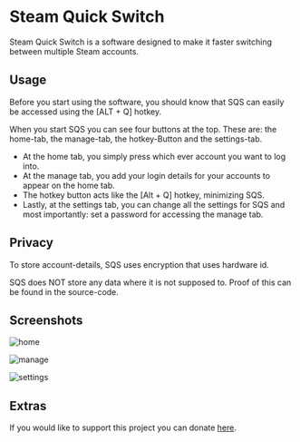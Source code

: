 # Steam Quick Switch
Steam Quick Switch is a software designed to make it faster switching between multiple Steam accounts. 

## Usage
Before you start using the software, you should know that SQS can easily be accessed using the [ALT + Q] hotkey.

When you start SQS you can see four buttons at the top. These are: the home-tab, the manage-tab, the hotkey-Button and the settings-tab.

- At the home tab, you simply press which ever account you want to log into.
- At the manage tab, you add your login details for your accounts to appear on the home tab.
- The hotkey button acts like the [Alt + Q] hotkey, minimizing SQS.
- Lastly, at the settings tab, you can change all the settings for SQS and most importantly: set a password for accessing the manage tab.


## Privacy

To store account-details, SQS uses encryption that uses hardware id.

SQS does NOT store any data where it is not supposed to. Proof of this can be found in the source-code.

## Screenshots
![home](https://user-images.githubusercontent.com/39988708/52696946-9db15d00-2f70-11e9-8396-7203790f1e68.png)

![manage](https://user-images.githubusercontent.com/39988708/52697394-a9e9ea00-2f71-11e9-86ac-8eebb3b079fe.png)

![settings](https://user-images.githubusercontent.com/39988708/52697415-b5d5ac00-2f71-11e9-823b-a76e92ea4edd.png)

## Extras
If you would like to support this project you can donate [here](https://www.paypal.me/MattiasAldhagen).

